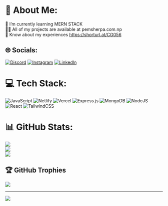 # 💫 About Me:
🌱 I’m currently learning MERN STACK<br>👨‍💻 All of my projects are available at pemsherpa.com.np<br>📄 Know about my experiences https://shorturl.at/CG056


## 🌐 Socials:
[![Discord](https://img.shields.io/badge/Discord-%237289DA.svg?logo=discord&logoColor=white)](https://discord.gg/niss_21#6826) [![Instagram](https://img.shields.io/badge/Instagram-%23E4405F.svg?logo=Instagram&logoColor=white)](https://instagram.com/_niss21) [![LinkedIn](https://img.shields.io/badge/LinkedIn-%230077B5.svg?logo=linkedin&logoColor=white)](https://linkedin.com/in/pemsherpa) 

# 💻 Tech Stack:
![JavaScript](https://img.shields.io/badge/javascript-%23323330.svg?style=for-the-badge&logo=javascript&logoColor=%23F7DF1E) ![Netlify](https://img.shields.io/badge/netlify-%23000000.svg?style=for-the-badge&logo=netlify&logoColor=#00C7B7) ![Vercel](https://img.shields.io/badge/vercel-%23000000.svg?style=for-the-badge&logo=vercel&logoColor=white) ![Express.js](https://img.shields.io/badge/express.js-%23404d59.svg?style=for-the-badge&logo=express&logoColor=%2361DAFB) ![MongoDB](https://img.shields.io/badge/MongoDB-%234ea94b.svg?style=for-the-badge&logo=mongodb&logoColor=white) ![NodeJS](https://img.shields.io/badge/node.js-6DA55F?style=for-the-badge&logo=node.js&logoColor=white) ![React](https://img.shields.io/badge/react-%2320232a.svg?style=for-the-badge&logo=react&logoColor=%2361DAFB) ![TailwindCSS](https://img.shields.io/badge/tailwindcss-%2338B2AC.svg?style=for-the-badge&logo=tailwind-css&logoColor=white)
# 📊 GitHub Stats:
![](https://github-readme-stats.vercel.app/api?username=niss21&theme=gotham&hide_border=true&include_all_commits=true&count_private=true)<br/>
![](https://github-readme-streak-stats.herokuapp.com/?user=niss21&theme=gotham&hide_border=true)<br/>
![](https://github-readme-stats.vercel.app/api/top-langs/?username=niss21&theme=gotham&hide_border=true&include_all_commits=true&count_private=true&layout=compact)

## 🏆 GitHub Trophies
![](https://github-profile-trophy.vercel.app/?username=niss21&theme=radical&no-frame=false&no-bg=true&margin-w=4)

---
[![](https://visitcount.itsvg.in/api?id=niss21&icon=0&color=0)](https://visitcount.itsvg.in)

